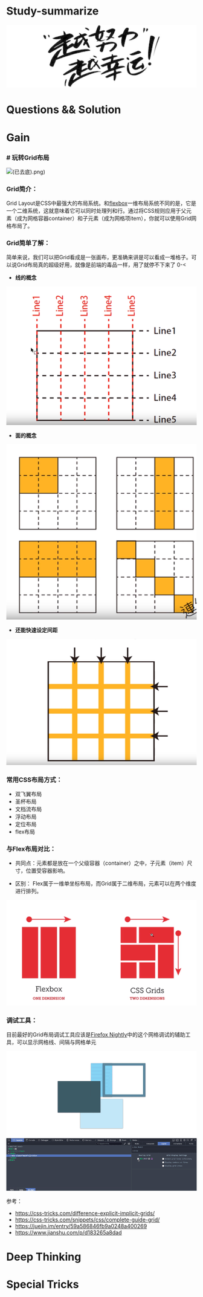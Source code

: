 #                                                       

#                                                       

#                                                       Study-summarize

![](img/e9e629fd1e4a2e8f0196136721d1c5796a45.png)





# Questions && Solution



#  Gain

### # 玩转Grid布局     

![(已去底)](C:\Users\MaiBenBen\Desktop\(已去底).png)

### Grid简介：

  Grid Layout是CSS中最强大的布局系统。和[flexbox](https://css-tricks.com/snippets/css/a-guide-to-flexbox/)一维布局系统不同的是，它是一个二维系统，这就意味着它可以同时处理列和行。通过将CSS规则应用于父元素（成为网格容器container）和子元素（成为网格项item），你就可以使用Grid网格布局了。 

### Grid简单了解：

简单来说，我们可以把Grid看成是一张画布，更准确来讲是可以看成一堆格子。可以说Grid布局真的超级好用，就像是前端的毒品一样，用了就停不下来了 0-<

- **线的概念**

![](img/grid3.png)

- **面的概念**  



![grid2](img/grid2.png)

- **还能快速设定间距**  

![grid4](img/grid4.png)

### 常用CSS布局方式：

- 双飞翼布局
- 圣杯布局
- 文档流布局
- 浮动布局
- 定位布局
- flex布局

### 与Flex布局对比：

- 共同点：元素都是放在一个父级容器（container）之中，子元素（item）尺寸，位置受容器影响。

- 区别：   Flex属于一维单坐标布局，而Grid属于二维布局，元素可以在两个维度进行排列。

 ![](img/BVJ15ULV~RRFKQL7QMG8G5E.png)

### 调试工具：

目前最好的Grid布局调试工具应该是[Firefox Nightly](https://link.juejin.im/?target=https%3A%2F%2Fwww.mozilla.org%2Fen-US%2Ffirefox%2Fchannel%2Fdesktop%2F)中的这个网格调试的辅助工具，可以显示网格线、间隔与网格单元  

![css-grid-post-1b](img/css-grid-post-1b.gif)

参考： 

- https://css-tricks.com/difference-explicit-implicit-grids/  
- https://css-tricks.com/snippets/css/complete-guide-grid/  
- https://juejin.im/entry/59a586846fb9a0248a400269  
- https://www.jianshu.com/p/d183265a8dad

# Deep  Thinking





# Special  Tricks